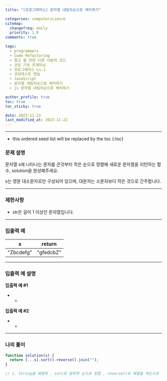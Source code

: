 ```yaml
---
title: "[프로그래머스] 문자열 내림차순으로 배치하기"

categories: computerscience
sitemap:
  changefreq: daily
  priority: 1.0
comments: true

tags:
  - programmers
  - Code Refactoring
  - 참고 할 만한 다른 사람의 코드
  - 코딩 기초 트레이닝
  - 프로그래머스 Lv.1
  - 코딩테스트 연습
  - JavaScript
  - 문자열 내림차순으로 배치하기
  - js 문자열 내림차순으로 배치하기

author_profile: true
toc: true
toc_sticky: true

date: 2023-11-22
last_modified_at: 2023-11-22
---
```


---

<!-- prettier-ignore -->
* this ordered seed list will be replaced by the toc 
{:toc}

### 문제 설명

문자열 s에 나타나는 문자를 큰것부터 작은 순으로 정렬해 새로운 문자열을 리턴하는 함수, solution을 완성해주세요.

s는 영문 대소문자로만 구성되어 있으며, 대문자는 소문자보다 작은 것으로 간주합니다.

---

### 제한사항

- str은 길이 1 이상인 문자열입니다.

---

### 입출력 예

| s         | return    |
| --------- | --------- |
| "Zbcdefg" | "gfedcbZ" |

---

### 입출력 예 설명

**입출력 예 #1**

- -

**입출력 예 #2**

- -

---

### 나의 풀이

```jsx
function solution(s) {
  return [...s].sort().reverse().join("");
}

// 1. String을 배열화 , sort로 알파벳 순으로 정렬 , reverse()로 배열을 역순으로 배치 , join으로 배열을 String화
```

